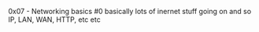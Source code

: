 0x07 - Networking basics #0
basically lots of inernet stuff going on and so IP, LAN, WAN, HTTP, etc etc

